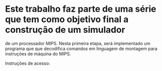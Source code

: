# Este trabalho faz parte de uma série que tem como objetivo final a construção de um simulador
de um processador MIPS. Nesta primeira etapa, será implementado um programa que
que decodifica comandos em linguagem de montagem para instruções de máquina do MIPS.

Instruções de acesso:
